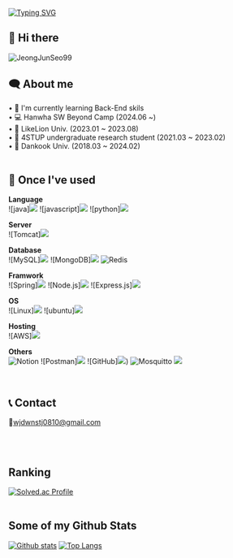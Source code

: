 <!--
![header](https://capsule-render.vercel.app/api?type=waving&reversal=true&color=10:1d6fec,90:06bff0&text=Welcome%20to%20Jun's%20GitHub&fontColor=e7e7e7&fontSize=40&&fontAlign=70&fontAlignY=35)
-->

[![Typing SVG](https://readme-typing-svg.demolab.com?font=Permanent+Marker&size=40&duration=3000&pause=1500&color=2288F7&random=false&width=900&height=100&lines=%F0%9F%8C%8F+Hello%2C+World!+%F0%9F%92%BB+Welcom+to+my+Github)](https://git.io/typing-svg)

## 👋 Hi there 
<p align=left> <img src=https://komarev.com/ghpvc/?username=JeongJunSeo99 alt=JeongJunSeo99 /> </p>

## 🗨️ About me
<p align='left'> 
• 🎍 I'm currently learning Back-End skils
  <br/>
• 💻 Hanwha SW Beyond Camp (2024.06 ~)
  <br/>
• 🦁 LikeLion Univ. (2023.01 ~ 2023.08)
  <br/>
• 🧪 4STUP undergraduate research student (2021.03 ~ 2023.02)
  <br/>
• 🏫 Dankook Univ. (2018.03 ~ 2024.02)
 
<br/>
<br/>

## 🔨 Once I've used
<strong>Language</strong>
<br/>
![java]<img src="https://img.shields.io/badge/java-007396?style=flat-square&logo=java&logoColor=white"/> ![javascript]<img src="https://img.shields.io/badge/JavaScript-F7DF1E?style=flat-square&logo=javascript&logoColor=black"/> ![python]<img src="https://img.shields.io/badge/Python-3776AB?style=flat-square&logo=Python&logoColor=white"/>

<strong>Server</strong>
<br/>
![Tomcat]<img src="https://img.shields.io/badge/Apache Tomcat-F8DC75?style=flat-square&logo=apachetomcat&logoColor=black"/>

<strong>Database</strong>
<br/>
![MySQL]<img src="https://img.shields.io/badge/MySQL-4479A1?style=flat-square&logo=MySQL&logoColor=white"/> ![MongoDB]<img src="https://img.shields.io/badge/MongoDB-47A248?style=flat-square&logo=MongoDB&logoColor=white"/>	![Redis](https://img.shields.io/badge/redis-%23DD0031.svg?style=for-the-badge&logo=redis&logoColor=white)

<strong>Framwork</strong>
<br/>
![Spring]<img src="https://img.shields.io/badge/Spring-6DB33F?style=flat-square&logo=Spring&logoColor=white"/> ![Node.js]<img src="https://img.shields.io/badge/Node.js-339933?style=flat-square&logo=Node.js&logoColor=white"/> ![Express.js]<img src="https://img.shields.io/badge/Express-000000?style=flat-square&logo=Express&logoColor=white"/>

<strong>OS</strong>
<br/>
![Linux]<img src="https://img.shields.io/badge/Linux-FCC624?style=flat-square&logo=linux&logoColor=black"/> ![ubuntu]<img src="https://img.shields.io/badge/Ubuntu-E95420?style=flat-square&logo=Ubuntu&logoColor=white"/>

<strong>Hosting</strong>
<br/>
![AWS]<img src="https://img.shields.io/badge/Amazon AWS-232F3E?style=flat-square&logo=amazonaws&logoColor=white"/>

<strong>Others</strong>
<br/>
![Notion](https://img.shields.io/badge/Notion-%23000000.svg?style=for-the-badge&logo=notion&logoColor=white) ![Postman]<img src="https://img.shields.io/badge/Postman-FF6C37?style=flat-square&logo=Postman&logoColor=white"/> ![GitHub]<img src="https://img.shields.io/badge/GitHub-181717?style=flat-square&logo=GitHub&logoColor=white"/>) ![Mosquitto](https://img.shields.io/badge/mosquitto-%233C5280.svg?style=for-the-badge&logo=eclipsemosquitto&logoColor=white) <img src="https://img.shields.io/badge/Spring Security-6DB33F?style=for-the-badge&logo=Spring Security&logoColor=white">

<br/>

## 📞 Contact 
📧wjdwnstj0810@gmail.com 
<!--
<img src="https://img.shields.io/badge/wjdwnstj0810@gmail.com-EA4335?style=for-the-badge&logo=gmail&logoColor=white"> <img src="https://img.shields.io/badge/www.instagram.com/jjsi_99/-E4405F?style=for-the-badge&logo=instagram&logoColor=white"> <img src="https://img.shields.io/badge/JeongJunSeo99-181717?style=for-the-badge&logo=github&logoColor=white">
-->
<br/>
<br/>

## Ranking
[![Solved.ac Profile](http://mazassumnida.wtf/api/v2/generate_badge?boj=wnstj0810)](https://solved.ac/wnstj0810/)
<br/>
<br/>

## Some of my Github Stats


[![Github stats](https://github-readme-stats.vercel.app/api?username=JeongJunSeo99&show_icons=true&include_all_commits=true)](https://github.com/JeongJunSeo99/github-readme-stats)
[![Top Langs](https://github-readme-stats.vercel.app/api/top-langs/?username=JeongJunSeo99&layout=compact)](https://github.com/JeongJunSeo99/github-readme-stats)
